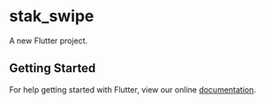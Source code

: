 # stak_swipe

A new Flutter project.

## Getting Started

For help getting started with Flutter, view our online
[documentation](https://flutter.io/).
